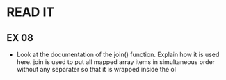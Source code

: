 # READ IT
## EX 08
* Look at the documentation of the join() function. Explain how it is used here.
  join is used to put all mapped array items in simultaneous order without any separater so that it is wrapped inside the ol 
